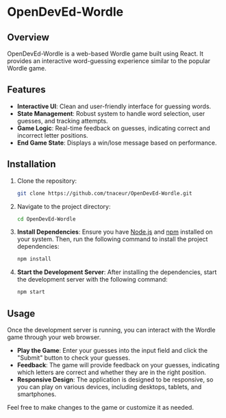 # OpenDevEd-Wordle

## Overview
OpenDevEd-Wordle is a web-based Wordle game built using React. It provides an interactive word-guessing experience similar to the popular Wordle game.

## Features
- **Interactive UI**: Clean and user-friendly interface for guessing words.
- **State Management**: Robust system to handle word selection, user guesses, and tracking attempts.
- **Game Logic**: Real-time feedback on guesses, indicating correct and incorrect letter positions.
- **End Game State**: Displays a win/lose message based on performance.

## Installation
1. Clone the repository:

   ```bash
   git clone https://github.com/tnaceur/OpenDevEd-Wordle.git

2. Navigate to the project directory:
   
   ```bash
   cd OpenDevEd-Wordle

3. **Install Dependencies**:
   Ensure you have [Node.js](https://nodejs.org/) and [npm](https://www.npmjs.com/) installed on your system. Then, run the following command to install the project dependencies:

   ```bash
   npm install

4. **Start the Development Server**:
   After installing the dependencies, start the development server with the following command:

   ```bash
   npm start

## Usage

Once the development server is running, you can interact with the Wordle game through your web browser. 

- **Play the Game**: Enter your guesses into the input field and click the "Submit" button to check your guesses.
- **Feedback**: The game will provide feedback on your guesses, indicating which letters are correct and whether they are in the right position.
- **Responsive Design**: The application is designed to be responsive, so you can play on various devices, including desktops, tablets, and smartphones.

Feel free to make changes to the game or customize it as needed.


